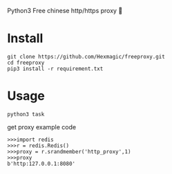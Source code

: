 Python3 Free chinese http/https proxy 🚩 


# Install

```
git clone https://github.com/Hexmagic/freeproxy.git
cd freeproxy
pip3 install -r requirement.txt
```

# Usage

```
python3 task
```

get proxy example code

```
>>>import redis
>>>r = redis.Redis()
>>>proxy = r.srandmember('http_proxy',1)
>>>proxy
b'http:127.0.0.1:8080'
```






